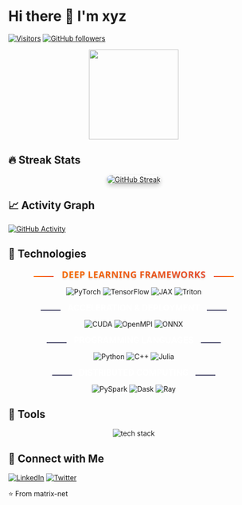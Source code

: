# Hi there 👋 I'm xyz

[![Visitors](https://komarev.com/ghpvc/?username=matrix-net&label=Profile%20views&color=0e75b6&style=flat)](https://github.com/matrix-net)
[![GitHub followers](https://img.shields.io/github/followers/matrix-net?style=social)](https://github.com/matrix-net)

<p align="center">
  <a href="https://github.com/matrix-net">
    <img height="180em" src="https://github-readme-stats.vercel.app/api?username=matrix-net&show_icons=true&theme=radical&count_private=true"/>
<!--     <img height="180em" src="https://github-readme-stats.vercel.app/api/top-langs/?username=matrix-net&layout=compact&theme=radical"/> -->
  </a>
</p>

## 🔥 Streak Stats
<div align="center">
  <a href="https://github.com/matrix-net">
    <img 
      src="https://streak-stats.demolab.com/?user=matrix-net&theme=radical" 
      alt="GitHub Streak" 
      style="box-shadow: 0 4px 8px rgba(0,0,0,0.2); border-radius: 8px;"
      onmouseover="this.style.transform='scale(1.02)'; this.style.transition='transform 0.3s ease';"
      onmouseout="this.style.transform='scale(1)';"
    >
  </a>
</div>

## 📈 Activity Graph
[![GitHub Activity](https://github-readme-activity-graph.vercel.app/graph?username=matrix-net&theme=github-compact)](https://github.com/matrix-net)

## 🔧 Technologies
<p align="center">
  <span style="display:inline-block; width:40px; height:2px; background:linear-gradient(90deg, #FF6F00, #EE4C2C); margin:0 12px; vertical-align: middle;"></span>
  <strong style="
    font-size: 1.3em;
    font-family: 'Segoe UI', Tahoma, sans-serif;
    letter-spacing: 0.5px;
    background: linear-gradient(90deg, #FF6F00, #EE4C2C);
    -webkit-background-clip: text;
    -webkit-text-fill-color: transparent;
    text-shadow: 0 2px 4px rgba(0,0,0,0.1);
  ">DEEP LEARNING FRAMEWORKS</strong>
  <span style="display:inline-block; width:40px; height:2px; background:linear-gradient(90deg, #EE4C2C, #FF6F00); margin:0 12px; vertical-align: middle;"></span>
</p>
<p align="center">
  <img src="https://img.shields.io/badge/PyTorch-EE4C2C?style=flat&logo=pytorch&logoColor=333333" alt="PyTorch">
  <img src="https://img.shields.io/badge/TensorFlow-FF6F00?style=flat&logo=tensorflow&logoColor=333333" alt="TensorFlow">
  <img src="https://img.shields.io/badge/JAX-F3745D?style=flat&logo=jax&logoColor=333333" alt="JAX">
  <img src="https://img.shields.io/badge/Triton-FF6F00?style=flat&logoColor=333333" alt="Triton">
</p>

<p align="center">
  <span style="display:inline-block; width:40px; height:2px; background:#4a4a6a; margin:0 10px;"></span>
  <strong style="color: #fff; font-size: 1.2em;">ACCELERATION & DEPLOYMENT</strong>
  <span style="display:inline-block; width:40px; height:2px; background:#4a4a6a; margin:0 10px;"></span>
</p>
<p align="center">
  <img src="https://img.shields.io/badge/CUDA-76B900?style=flat&logo=nvidia&logoColor=333333" alt="CUDA">
  <img src="https://img.shields.io/badge/OpenMPI-76B900?style=flat&logoColor=333333" alt="OpenMPI">
  <img src="https://img.shields.io/badge/ONNX-76B900?style=flat&logo=onnx&logoColor=333333" alt="ONNX">
</p>

<p align="center">
  <span style="display:inline-block; width:40px; height:2px; background:#4a4a6a; margin:0 10px;"></span>
  <strong style="color: #fff; font-size: 1.2em;">PROGRAMMING LANGUAGES</strong>
  <span style="display:inline-block; width:40px; height:2px; background:#4a4a6a; margin:0 10px;"></span>
</p>
<p align="center">
  <img src="https://img.shields.io/badge/Python-9558B2?style=flat&logo=python&logoColor=333333" alt="Python">
  <img src="https://img.shields.io/badge/C++-9558B2?style=flat&logo=c%2B%2B&logoColor=333333" alt="C++">
  <img src="https://img.shields.io/badge/Julia-9558B2?style=flat&logo=julia&logoColor=333333" alt="Julia">
</p>

<p align="center">
  <span style="display:inline-block; width:40px; height:2px; background:#4a4a6a; margin:0 10px;"></span>
  <strong style="color: #fff; font-size: 1.2em;">DISTRIBUTED COMPUTING</strong>
  <span style="display:inline-block; width:40px; height:2px; background:#4a4a6a; margin:0 10px;"></span>
</p>
<p align="center">
  <img src="https://img.shields.io/badge/PySpark-028CF0?style=flat&logo=apachespark&logoColor=333333" alt="PySpark">
  <img src="https://img.shields.io/badge/Dask-028CF0?style=flat&logo=dask&logoColor=333333" alt="Dask">
  <img src="https://img.shields.io/badge/Ray-028CF0?style=flat&logo=ray&logoColor=333333" alt="Ray">
</p>

## 🔧 Tools
<p align="center">
  <img src="https://skillicons.dev/icons?i=react,nodejs,java,docker,git,github,linux" alt="tech stack" />
</p>

## 🤝 Connect with Me
[![LinkedIn](https://img.shields.io/badge/LinkedIn-0077B5?style=flat&logo=linkedin&logoColor=white)](https://linkedin.com/in/[YOUR_PROFILE])
[![Twitter](https://img.shields.io/badge/Twitter-1DA1F2?style=flat&logo=twitter&logoColor=white)](https://twitter.com/[YOUR_HANDLE])

⭐ From matrix-net
